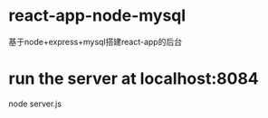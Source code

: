 # react-app-node-mysql
基于node+express+mysql搭建react-app的后台
# run the server at localhost:8084
node server.js
